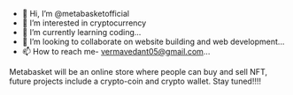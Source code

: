 - 👋 Hi, I’m @metabasketofficial
- 👀 I’m interested in cryptocurrency
- 🌱 I’m currently learning coding...
- 💞️ I’m looking to collaborate on website building and web development...
- 📫 How to reach me- vermavedant05@gmail.com...

<!---
metabasketofficial/metabasketofficial is a ✨ special ✨ repository because its `README.md` (this file) appears on your GitHub profile.
You can click the Preview link to take a look at your changes.
--->
Metabasket will be an online store where people can buy and sell NFT, future projects include a crypto-coin and crypto wallet.
Stay tuned!!!!
